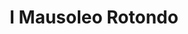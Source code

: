 ---
title: I Mausoleo Rotondo

mediaPath: /videos/mr_16_doc1164-1080p.mp4
mediaPosition:  [296010.58031073265,4633981.964168431,132.9535872228128]
mediaRotation:  [0.7765819254364801,0.027643577694282728,0.022390578001031832,0.6290111348095591]
mediaScale: 1
cameraFOV: 37

# Pair of camera points and targets: [final point], ... , [entrance point]
cameraPath: [
    [[296010.8306996344,4633978.451578429,132.20591291183575],[296010.7176857698,4633980.036997624,132.54337820197594]],
    [[296011.4139566698,4633971.86418139,134.40846782573232],[296009.5749225757,4633988.102235678,132.1295324273154]],
    [[296023.2088996643,4633956.510872779,140.24952857946093],[296015.2805507621,4633970.058237101,135.16423570424183]],
    [[296042.61810364615,4633943.244924738,143.43465621752998],[296031.26182869857,4633954.945519635,140.90857261717477]],
    [[296069.1971344336,4633948.008029201,148.58278600052944],[296056.23160663055,4633957.186024958,144.12078166731726]]
]

animationEntry: 2000
---
